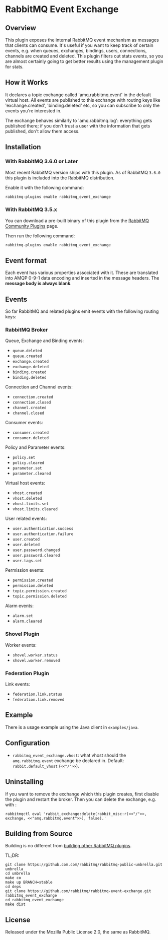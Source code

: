 # RabbitMQ Event Exchange

## Overview

This plugin exposes the internal RabbitMQ event mechanism as messages that clients
can consume. It's useful
if you want to keep track of certain events, e.g. when queues, exchanges, bindings, users,
connections, channels are created and deleted. This plugin filters out stats
events, so you are almost certainly going to get better results using
the management plugin for stats.

## How it Works

It declares a topic exchange called 'amq.rabbitmq.event' in the default
virtual host. All events are published to this exchange with routing
keys like 'exchange.created', 'binding.deleted' etc, so you can
subscribe to only the events you're interested in.

The exchange behaves similarly to 'amq.rabbitmq.log': everything gets
published there; if you don't trust a user with the information that
gets published, don't allow them access.


## Installation

### With RabbitMQ 3.6.0 or Later

Most recent RabbitMQ version ships with this plugin.
As of RabbitMQ `3.6.0` this plugin is included into the RabbitMQ distribution.

Enable it with the following command:

```bash
rabbitmq-plugins enable rabbitmq_event_exchange
```

### With RabbitMQ 3.5.x

You can download a pre-built binary of this plugin from
the [RabbitMQ Community Plugins](https://www.rabbitmq.com/community-plugins.html) page.

Then run the following command:

```bash
rabbitmq-plugins enable rabbitmq_event_exchange
```

## Event format

Each event has various properties associated with it. These are
translated into AMQP 0-9-1 data encoding and inserted in the message headers. The
**message body is always blank**.

## Events

So far RabbitMQ and related plugins emit events with the following routing keys:

### RabbitMQ Broker

Queue, Exchange and Binding events:

 * `queue.deleted`
 * `queue.created`
 * `exchange.created`
 * `exchange.deleted`
 * `binding.created`
 * `binding.deleted`

Connection and Channel events:

 * `connection.created`
 * `connection.closed`
 * `channel.created`
 * `channel.closed`

Consumer events:

 * `consumer.created`
 * `consumer.deleted`

Policy and Parameter events:

 * `policy.set`
 * `policy.cleared`
 * `parameter.set`
 * `parameter.cleared`

Virtual host events:

 * `vhost.created`
 * `vhost.deleted`
 * `vhost.limits.set`
 * `vhost.limits.cleared`

User related events:

 * `user.authentication.success`
 * `user.authentication.failure`
 * `user.created`
 * `user.deleted`
 * `user.password.changed`
 * `user.password.cleared`
 * `user.tags.set`

Permission events:

 * `permission.created`
 * `permission.deleted`
 * `topic.permission.created`
 * `topic.permission.deleted`

Alarm events:

 * `alarm.set`
 * `alarm.cleared`

### Shovel Plugin

Worker events:

 * `shovel.worker.status`
 * `shovel.worker.removed`

### Federation Plugin

Link events:

 * `federation.link.status`
 * `federation.link.removed`

## Example

There is a usage example using the Java client in `examples/java`.


## Configuration

 * `rabbitmq_event_exchange.vhost`: what vhost should the `amq.rabbitmq.event` exchange be declared in. Default: `rabbit.default_vhost` (`<<"/">>`).


## Uninstalling

If you want to remove the exchange which this plugin creates, first
disable the plugin and restart the broker. Then you can delete the exchange,
e.g. with :

    rabbitmqctl eval 'rabbit_exchange:delete(rabbit_misc:r(<<"/">>, exchange, <<"amq.rabbitmq.event">>), false).'


## Building from Source

Building is no different from [building other RabbitMQ plugins](https://www.rabbitmq.com/plugin-development.html).

TL;DR:

    git clone https://github.com.com/rabbitmq/rabbitmq-public-umbrella.git umbrella
    cd umbrella
    make co
    make up BRANCH=stable
    cd deps
    git clone https://github.com/rabbitmq/rabbitmq-event-exchange.git rabbitmq_event_exchange
    cd rabbitmq_event_exchange
    make dist


## License

Released under the Mozilla Public License 2.0,
the same as RabbitMQ.
